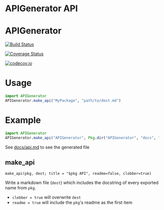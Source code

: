 <!--- Generated at 2017-03-16T10:22:46.916.  Don't edit --->

# APIGenerator API

# APIGenerator

[![Build Status](https://travis-ci.org/joshday/APIGenerator.jl.svg?branch=master)](https://travis-ci.org/joshday/APIGenerator.jl)

[![Coverage Status](https://coveralls.io/repos/joshday/APIGenerator.jl/badge.svg?branch=master&service=github)](https://coveralls.io/github/joshday/APIGenerator.jl?branch=master)

[![codecov.io](http://codecov.io/github/joshday/APIGenerator.jl/coverage.svg?branch=master)](http://codecov.io/github/joshday/APIGenerator.jl?branch=master)

# Usage

```julia
import APIGenerator
APIGenerator.make_api("MyPackage", "path/to/dest.md")
```

# Example

```julia
import APIGenerator
APIGenerator.make_api("APIGenerator", Pkg.dir("APIGenerator", "docs", "api.md"))
```

See [docs/api.md](docs/api.md) to see the generated file
## make_api 
 ```
make_api(pkg, dest; title = "$pkg API", readme=false, clobber=true)
```

Write a markdown file (`dest`) which includes the docstring of every exported name from `pkg`.

  * `clobber = true` will overwrite `dest`
  * `readme = true` will include the `pkg`'s readme as the first item
 
